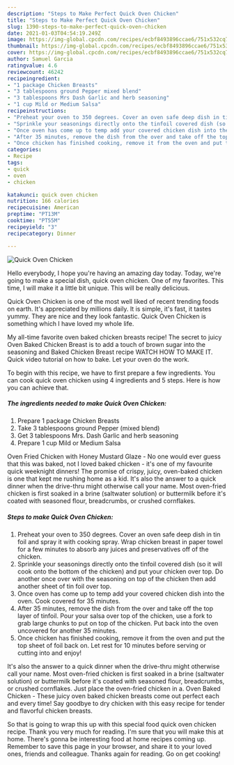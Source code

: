 ```yaml
---
description: "Steps to Make Perfect Quick Oven Chicken"
title: "Steps to Make Perfect Quick Oven Chicken"
slug: 1390-steps-to-make-perfect-quick-oven-chicken
date: 2021-01-03T04:54:19.249Z
image: https://img-global.cpcdn.com/recipes/ecbf8493896ccae6/751x532cq70/quick-oven-chicken-recipe-main-photo.jpg
thumbnail: https://img-global.cpcdn.com/recipes/ecbf8493896ccae6/751x532cq70/quick-oven-chicken-recipe-main-photo.jpg
cover: https://img-global.cpcdn.com/recipes/ecbf8493896ccae6/751x532cq70/quick-oven-chicken-recipe-main-photo.jpg
author: Samuel Garcia
ratingvalue: 4.6
reviewcount: 46242
recipeingredient:
- "1 package Chicken Breasts"
- "3 tablespoons ground Pepper mixed blend"
- "3 tablespoons Mrs Dash Garlic and herb seasoning"
- "1 cup Mild or Medium Salsa"
recipeinstructions:
- "Preheat your oven to 350 degrees. Cover an oven safe deep dish in tin foil and spray it with cooking spray. Wrap chicken breast in paper towel for a few minutes to absorb any juices and preservatives off of the chicken."
- "Sprinkle your seasonings directly onto the tinfoil covered dish (so it will cook onto the bottom of the chicken) and put your chicken over top. Do another once over with the seasoning on top of the chicken then add another sheet of tin foil over top."
- "Once oven has come up to temp add your covered chicken dish into the oven. Cook covered for 35 minutes."
- "After 35 minutes, remove the dish from the over and take off the top layer of tinfoil. Pour your salsa over top of the chicken, use a fork to grab large chunks to put on top of the chicken. Put back into the oven uncovered for another 35 minutes."
- "Once chicken has finished cooking, remove it from the oven and put the top sheet of foil back on. Let rest for 10 minutes before serving or cutting into and enjoy!"
categories:
- Recipe
tags:
- quick
- oven
- chicken

katakunci: quick oven chicken 
nutrition: 166 calories
recipecuisine: American
preptime: "PT13M"
cooktime: "PT55M"
recipeyield: "3"
recipecategory: Dinner

---
```



![Quick Oven Chicken](https://img-global.cpcdn.com/recipes/ecbf8493896ccae6/751x532cq70/quick-oven-chicken-recipe-main-photo.jpg)

Hello everybody, I hope you're having an amazing day today. Today, we're going to make a special dish, quick oven chicken. One of my favorites. This time, I will make it a little bit unique. This will be really delicious.

Quick Oven Chicken is one of the most well liked of recent trending foods on earth. It's appreciated by millions daily. It is simple, it's fast, it tastes yummy. They are nice and they look fantastic. Quick Oven Chicken is something which I have loved my whole life.

My all-time favorite oven baked chicken breasts recipe! The secret to juicy Oven Baked Chicken Breast is to add a touch of brown sugar into the seasoning and Baked Chicken Breast recipe WATCH HOW TO MAKE IT. Quick video tutorial on how to bake. Let your oven do the work.


To begin with this recipe, we have to first prepare a few ingredients. You can cook quick oven chicken using 4 ingredients and 5 steps. Here is how you can achieve that.

<!--inarticleads1-->

##### The ingredients needed to make Quick Oven Chicken:

1. Prepare 1 package Chicken Breasts
1. Take 3 tablespoons ground Pepper (mixed blend)
1. Get 3 tablespoons Mrs. Dash Garlic and herb seasoning
1. Prepare 1 cup Mild or Medium Salsa


Oven Fried Chicken with Honey Mustard Glaze - No one would ever guess that this was baked, not I loved baked chicken - it&#39;s one of my favourite quick weeknight dinners! The promise of crispy, juicy, oven-baked chicken is one that kept me rushing home as a kid. It&#39;s also the answer to a quick dinner when the drive-thru might otherwise call your name. Most oven-fried chicken is first soaked in a brine (saltwater solution) or buttermilk before it&#39;s coated with seasoned flour, breadcrumbs, or crushed cornflakes. 

<!--inarticleads2-->

##### Steps to make Quick Oven Chicken:

1. Preheat your oven to 350 degrees. Cover an oven safe deep dish in tin foil and spray it with cooking spray. Wrap chicken breast in paper towel for a few minutes to absorb any juices and preservatives off of the chicken.
1. Sprinkle your seasonings directly onto the tinfoil covered dish (so it will cook onto the bottom of the chicken) and put your chicken over top. Do another once over with the seasoning on top of the chicken then add another sheet of tin foil over top.
1. Once oven has come up to temp add your covered chicken dish into the oven. Cook covered for 35 minutes.
1. After 35 minutes, remove the dish from the over and take off the top layer of tinfoil. Pour your salsa over top of the chicken, use a fork to grab large chunks to put on top of the chicken. Put back into the oven uncovered for another 35 minutes.
1. Once chicken has finished cooking, remove it from the oven and put the top sheet of foil back on. Let rest for 10 minutes before serving or cutting into and enjoy!


It&#39;s also the answer to a quick dinner when the drive-thru might otherwise call your name. Most oven-fried chicken is first soaked in a brine (saltwater solution) or buttermilk before it&#39;s coated with seasoned flour, breadcrumbs, or crushed cornflakes. Just place the oven-fried chicken in a. Oven Baked Chicken - These juicy oven baked chicken breasts come out perfect each and every time! Say goodbye to dry chicken with this easy recipe for tender and flavorful chicken breasts. 

So that is going to wrap this up with this special food quick oven chicken recipe. Thank you very much for reading. I'm sure that you will make this at home. There's gonna be interesting food at home recipes coming up. Remember to save this page in your browser, and share it to your loved ones, friends and colleague. Thanks again for reading. Go on get cooking!
